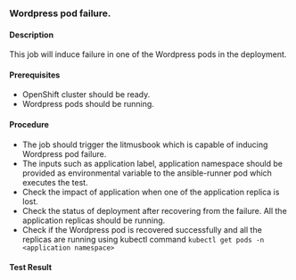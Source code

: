 ### Wordpress pod failure.

#### Description

This job will induce failure in one of the Wordpress pods in the deployment. 

#### Prerequisites

- OpenShift cluster should be ready.
- Wordpress pods should be running. 

#### Procedure

- The job should trigger the litmusbook which is capable of inducing Wordpress pod failure.
- The inputs such as application label, application namespace should be provided as environmental variable to the ansible-runner pod which executes the test.
- Check the impact of application when one of the application replica is lost.
- Check the status of deployment after recovering from the failure. All the application replicas should be running.
- Check if the Wordpress pod is recovered successfully and all the replicas are running using kubectl command `kubectl get pods -n <application namespace>`

#### Test Result

